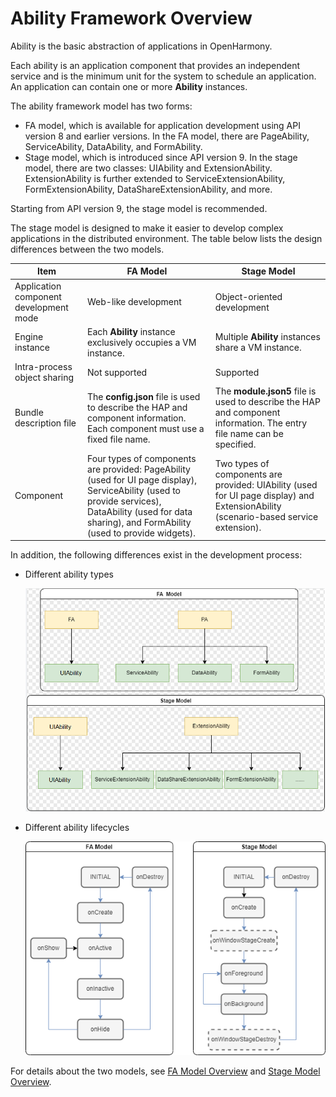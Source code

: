 # Ability Framework Overview

Ability is the basic abstraction of applications in OpenHarmony.

Each ability is an application component that provides an independent service and is the minimum unit for the system to schedule an application. An application can contain one or more **Ability** instances.

The ability framework model has two forms:

- FA model, which is available for application development using API version 8 and earlier versions. In the FA model, there are PageAbility, ServiceAbility, DataAbility, and FormAbility.
- Stage model, which is introduced since API version 9. In the stage model, there are two classes: UIAbility and ExtensionAbility. ExtensionAbility is further extended to ServiceExtensionAbility, FormExtensionAbility, DataShareExtensionAbility, and more.

Starting from API version 9, the stage model is recommended.

The stage model is designed to make it easier to develop complex applications in the distributed environment. The table below lists the design differences between the two models.

| Item          | FA Model                                                      | Stage Model                                               |
| -------------- | ------------------------------------------------------------ | -------------------------------------------------------- |
| Application component development mode      | Web-like development                    | Object-oriented development            |
| Engine instance      | Each **Ability** instance exclusively occupies a VM instance.              | Multiple **Ability** instances share a VM instance.      |
| Intra-process object sharing| Not supported                                                    | Supported                                                  |
| Bundle description file    | The **config.json** file is used to describe the HAP and component information. Each component must use a fixed file name.| The **module.json5** file is used to describe the HAP and component information. The entry file name can be specified.|
| Component          | Four types of components are provided: PageAbility (used for UI page display), ServiceAbility (used to provide services), DataAbility (used for data sharing), and FormAbility (used to provide widgets).| Two types of components are provided: UIAbility (used for UI page display) and ExtensionAbility (scenario-based service extension).  |

In addition, the following differences exist in the development process:

* Different ability types

  ![favsstage](figures/favsstage.png)

* Different ability lifecycles

  ![lifecycle](figures/lifecycle.png)

For details about the two models, see [FA Model Overview](fa-brief.md) and [Stage Model Overview](stage-brief.md).
